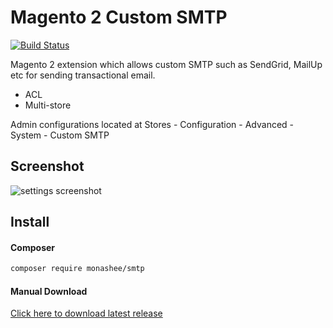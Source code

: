 # Magento 2 Custom SMTP

[![Build Status](https://travis-ci.org/DerekMarcinyshyn/smtp.svg?branch=master)](https://travis-ci.org/DerekMarcinyshyn/smtp)

Magento 2 extension which allows custom SMTP such as SendGrid, MailUp etc for sending transactional email. 

- ACL 
- Multi-store

Admin configurations located at Stores - Configuration - Advanced - System - Custom SMTP

## Screenshot
![settings screenshot](https://raw.githubusercontent.com/DerekMarcinyshyn/smtp/master/settings-screenshot.jpg)

## Install

#### Composer

```bash
composer require monashee/smtp
```

#### Manual Download

[Click here to download latest release](https://github.com/DerekMarcinyshyn/smtp/releases)